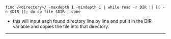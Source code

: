```
find /<directory>/ -maxdepth 1 -mindepth 1 | while read -r DIR || [[ -n $DIR ]]; do cp file $DIR ; done
```
* this will input each found directory line by line and put it in the DIR variable and copies the file into that directory.

---

